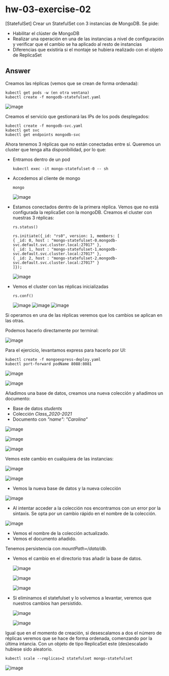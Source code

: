 # hw-03-exercise-02

[StatefulSet] Crear un StatefulSet con 3 instancias de MongoDB. Se pide:
- Habilitar el clúster de MongoDB
- Realizar una operación en una de las instancias a nivel de configuración y verificar que el cambio se ha aplicado al resto de instancias
- Diferencias que existiría si el montaje se hubiera realizado con el objeto de ReplicaSet

## Answer

Creamos las réplicas (vemos que se crean de forma ordenada):
~~~
kubectl get pods -w (en otra ventana) 
kubectl create -f mongodb-statefulset.yaml
~~~

![image](./images/screenshot_1.png)

Creamos el servicio que gestionará las IPs de los pods desplegados:
~~~
kubectl create -f mongodb-svc.yaml
kubectl get svc
kubectl get endpoints mongodb-svc
~~~

Ahora tenemos 3 réplicas que no están conectadas entre sí. Queremos un cluster que tenga alta disponibilidad, por lo que:
- Entramos dentro de un pod 
    ~~~
    kubectl exec -it mongo-statefulset-0 -- sh
    ~~~

- Accedemos al cliente de mongo 
    ~~~
    mongo
    ~~~

    ![image](./images/screenshot_2.png)

- Estamos conectados dentro de la primera réplica. Vemos que no está configurada la replicaSet con la mongoDB. Creamos el cluster con nuestras 3 réplicas:
    ~~~
    rs.status() 

    rs.initiate({_id: "rs0", version: 1, members: [
    { _id: 0, host : "mongo-statefulset-0.mongodb-svc.default.svc.cluster.local:27017" },
    { _id: 1, host : "mongo-statefulset-1.mongodb-svc.default.svc.cluster.local:27017" },
    { _id: 2, host : "mongo-statefulset-2.mongodb-svc.default.svc.cluster.local:27017" }
    ]});
    ~~~

    ![image](./images/screenshot_3.png)

- Vemos el cluster con las réplicas inicializadas
    ~~~
    rs.conf() 
    ~~~
    ![image](./images/screenshot_4a.png)
    ![image](./images/screenshot_4b.png)
    ![image](./images/screenshot_4c.png)

Si operamos en una de las réplicas veremos que los cambios se aplican en las otras.

Podemos hacerlo directamente por terminal:

![image](./images/screenshot_15.png)

Para el ejercicio, levantamos express para hacerlo por UI:
~~~
kubectl create -f mongoexpress-deploy.yaml
kubectl port-forward podName 8088:8081
~~~

![image](./images/screenshot_5.png)

![image](./images/screenshot_6.png)

Añadimos una base de datos, creamos una nueva colección y añadimos un documento:
- Base de datos _students_
- Colección _Class\_2020-2021_
- Documento con _"name": "Carolina"_

![image](./images/screenshot_7.png)

![image](./images/screenshot_8.png)

![image](./images/screenshot_9.png)

Vemos este cambio en cualquiera de las instancias:

![image](./images/screenshot_10.png)

![image](./images/screenshot_11.png)
- Vemos la nueva base de datos y la nueva colección

![image](./images/screenshot_12.png)
- Al intentar acceder a la colección nos encontramos con un error por la sintaxis. Se opta por un cambio rápido en el nombre de la colección.

![image](./images/screenshot_13.png)
- Vemos el nombre de la colección actualizado. 
- Vemos el documento añadido.

Tenemos persistencia con _mountPath=/data/db_. 
- Vemos el cambio en el directorio tras añadir la base de datos.

    ![image](./images/screenshot_20.png)

    ![image](./images/screenshot_16.png)

    ![image](./images/screenshot_17.png)

- Si eliminamos el statefulset y lo volvemos a levantar, veremos que nuestros cambios han persistido.

    ![image](./images/screenshot_18.png)

    ![image](./images/screenshot_19.png)

Igual que en el momento de creación, si desescalamos a dos el número de réplicas veremos que se hace de forma ordenada, comenzando por la última intancia. Con un objeto de tipo ReplicaSet este (des)escalado hubiese sido aleatorio.

~~~
kubectl scale --replicas=2 statefulset mongo-statefulset
~~~

![image](./images/screenshot_14.png)
